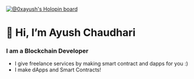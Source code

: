 [![@0xayush's Holopin board](https://holopin.io/api/user/board?user=0xayush)](https://holopin.io/@0xayush)
# 👋 Hi, I’m Ayush Chaudhari
### I am a Blockchain Developer
- I give freelance services by making smart contract and dapps for you :)
- I make dApps and Smart Contracts!



